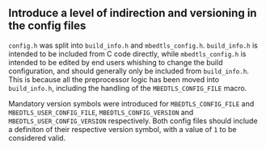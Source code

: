 Introduce a level of indirection and versioning in the config files
-------------------------------------------------------------------

`config.h` was split into `build_info.h` and `mbedtls_config.h`.
`build_info.h` is intended to be included from C code directly, while
`mbedtls_config.h` is intended to be edited by end users whishing to
change the build configuration, and should generally only be included from
`build_info.h`. This is because all the preprocessor logic has been moved
into `build_info.h`, including the handling of the `MBEDTLS_CONFIG_FILE`
macro.

Mandatory version symbols were introduced for `MBEDTLS_CONFIG_FILE` and
`MBEDTLS_USER_CONFIG_FILE`, `MBEDTLS_CONFIG_VERSION` and
`MBEDTLS_USER_CONFIG_VERSION` respectively. Both config files should include
a definiton of their respective version symbol, with a value of `1` to be
considered valid.
